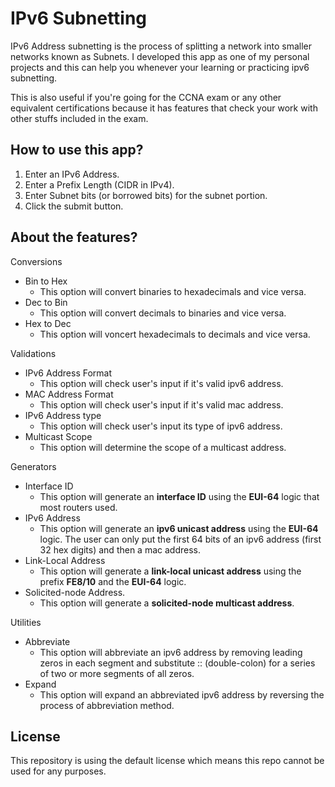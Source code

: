 # IPv6 Subnetting
IPv6 Address subnetting is the process of splitting a network into smaller networks known as Subnets.
I developed this app as one of my personal projects and this can help you whenever your learning or
practicing ipv6 subnetting.

This is also useful if you're going for the CCNA exam or any other equivalent certifications
because it has features that check your work with other stuffs included in the exam.

## How to use this app?
1. Enter an IPv6 Address.
2. Enter a Prefix Length (CIDR in IPv4).
3. Enter Subnet bits (or borrowed bits) for the subnet portion.
4. Click the submit button.

## About the features?
Conversions
- Bin to Hex
  - This option will convert binaries to hexadecimals and vice versa.
- Dec to Bin
  - This option will convert decimals to binaries and vice versa.
- Hex to Dec
  - This option will voncert hexadecimals to decimals and vice versa.

Validations
- IPv6 Address Format
  - This option will check user's input if it's valid ipv6 address.
- MAC Address Format
  - This option will check user's input if it's valid mac address.
- IPv6 Address type
  - This option will check user's input its type of ipv6 address.
- Multicast Scope
  - This option will determine the scope of a multicast address.

Generators
- Interface ID
  - This option will generate an **interface ID** using the **EUI-64** logic that most routers used.
- IPv6 Address
  - This option will generate an **ipv6 unicast address** using the **EUI-64** logic.
    The user can only put the first 64 bits of an ipv6 address (first 32 hex digits) and then a mac address.
- Link-Local Address
  - This option will generate a **link-local unicast address** using the prefix **FE8/10** and the **EUI-64** logic.
- Solicited-node Address.
  - This option will generate a **solicited-node multicast address**.

Utilities
- Abbreviate
  - This option will abbreviate an ipv6 address by removing leading zeros in each segment and substitute :: (double-colon)
    for a series of two or more segments of all zeros.
- Expand
  - This option will expand an abbreviated ipv6 address by reversing the process of abbreviation method.

## License
This repository is using the default license which means this repo cannot be used for any purposes.



